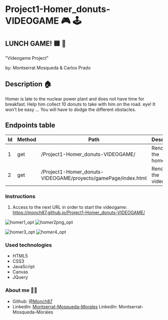 # Project1-Homer_donuts-VIDEOGAME :video_game: :joystick:


## LUNCH GAME! :yellow_square: :doughnut:
"Videogame Project"

by: Montserrat Mosqueda & Carlos Prado


## Description :house:
Homer is late to the nuclear power plant and does not have time for breakfast. 
Help him collect 10 donuts to take with him on the road. eye! It won't be easy ... You will have to dodge the different obstacles.




## Endpoints table

| Id  | Method | Path                                        | Description                                                            |
| --- | ------ | ------------------------------------------- | ---------------------------------------------------------------------- |
| 1   | get    | /Project1-Homer_donuts-VIDEOGAME/                                      | Renders to the homepage.                                                       |
| 2   | get    | /Project1-Homer_donuts-VIDEOGAME/proyecto/gamePage/index.html          | Renders to the videogame.                                                                               |
 


  ### Instructions

 1. Access to the next URL in order to start the videogame: https://monch87.github.io/Project1-Homer_donuts-VIDEOGAME/

![homer1_opt](https://user-images.githubusercontent.com/72262776/116545832-308c0700-a8f1-11eb-980b-cb011e406bb5.png) ![homer2png_opt](https://user-images.githubusercontent.com/72262776/116545835-31249d80-a8f1-11eb-8d7b-2721e0faedd2.png)

![homer3_opt](https://user-images.githubusercontent.com/72262776/116545838-31249d80-a8f1-11eb-8f01-552e31c5b7b9.png) ![homer4_opt](https://user-images.githubusercontent.com/72262776/116545839-31bd3400-a8f1-11eb-86b2-c84a9556c964.png)



  ### Used technologies 

- HTML5 
- CSS3
- JavaScript
- Canvas
- JQuery



### About me :woman_technologist:

* Github: [@Monch87](https://github.com/Monch87)
* LinkedIn: [Montserrat-Mosqueda-Morales](https://www.linkedin.com/in/montserrat-mosqueda-morales)
LinkedIn: Montserrat-Mosqueda-Morales
